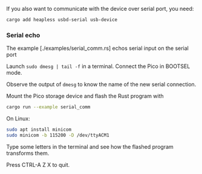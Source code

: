 
If you also want to communicate with the device over serial port, you need:

```bash
cargo add heapless usbd-serial usb-device
```


### Serial echo

The example [./examples/serial_comm.rs] echos serial input on the serial port

Launch `sudo dmesg | tail -f` in a terminal. Connect the Pico in BOOTSEL mode.

Observe the output of `dmesg` to know the name of the new serial connection.

Mount the Pico storage device and flash the Rust program with

```bash
cargo run --example serial_comm
```

On Linux:

```bash
sudo apt install minicom
sudo minicom -b 115200 -D /dev/ttyACM1
```

Type some letters in the terminal and see how the flashed program transforms them.

Press CTRL-A Z X to quit.